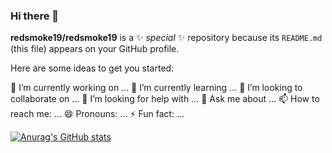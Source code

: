 ### Hi there 👋

**redsmoke19/redsmoke19** is a ✨ _special_ ✨ repository because its `README.md` (this file) appears on your GitHub profile.

Here are some ideas to get you started:

🔭 I’m currently working on ...
🌱 I’m currently learning ...
👯 I’m looking to collaborate on ...
🤔 I’m looking for help with ...
💬 Ask me about ...
📫 How to reach me: ...
😄 Pronouns: ...
⚡ Fun fact: ...

[![Anurag's GitHub stats](https://github-readme-stats.vercel.app/api?username=redsmoke19&show_icons=true&theme=tokyonight)
](https://github.com/anuraghazra/github-readme-stats)
